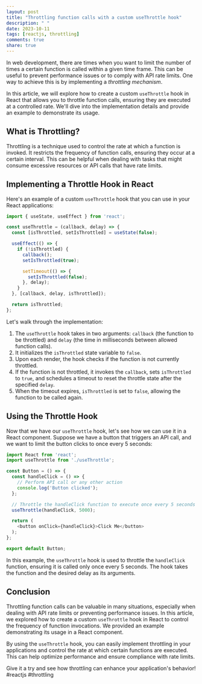 ```yaml
---
layout: post
title: "Throttling function calls with a custom useThrottle hook"
description: " "
date: 2023-10-11
tags: [reactjs, throttling]
comments: true
share: true
---
```


In web development, there are times when you want to limit the number of times a certain function is called within a given time frame. This can be useful to prevent performance issues or to comply with API rate limits. One way to achieve this is by implementing a *throttling mechanism*.

In this article, we will explore how to create a custom `useThrottle` hook in React that allows you to throttle function calls, ensuring they are executed at a controlled rate. We'll dive into the implementation details and provide an example to demonstrate its usage.

## What is Throttling?

Throttling is a technique used to control the rate at which a function is invoked. It restricts the frequency of function calls, ensuring they occur at a certain interval. This can be helpful when dealing with tasks that might consume excessive resources or API calls that have rate limits.

## Implementing a Throttle Hook in React

Here's an example of a custom `useThrottle` hook that you can use in your React applications:

```javascript
import { useState, useEffect } from 'react';

const useThrottle = (callback, delay) => {
  const [isThrottled, setIsThrottled] = useState(false);

  useEffect(() => {
    if (!isThrottled) {
      callback();
      setIsThrottled(true);

      setTimeout(() => {
        setIsThrottled(false);
      }, delay);
    }
  }, [callback, delay, isThrottled]);

  return isThrottled;
};
```

Let's walk through the implementation:

1. The `useThrottle` hook takes in two arguments: `callback` (the function to be throttled) and `delay` (the time in milliseconds between allowed function calls).
2. It initializes the `isThrottled` state variable to `false`.
3. Upon each render, the hook checks if the function is not currently throttled.
4. If the function is not throttled, it invokes the `callback`, sets `isThrottled` to `true`, and schedules a timeout to reset the throttle state after the specified `delay`.
5. When the timeout expires, `isThrottled` is set to `false`, allowing the function to be called again.

## Using the Throttle Hook

Now that we have our `useThrottle` hook, let's see how we can use it in a React component. Suppose we have a button that triggers an API call, and we want to limit the button clicks to once every 5 seconds:

```javascript
import React from 'react';
import useThrottle from './useThrottle';

const Button = () => {
  const handleClick = () => {
    // Perform API call or any other action
    console.log('Button clicked');
  };

  // Throttle the handleClick function to execute once every 5 seconds
  useThrottle(handleClick, 5000);

  return (
    <button onClick={handleClick}>Click Me</button>
  );
};

export default Button;
```

In this example, the `useThrottle` hook is used to throttle the `handleClick` function, ensuring it is called only once every 5 seconds. The hook takes the function and the desired delay as its arguments.

## Conclusion

Throttling function calls can be valuable in many situations, especially when dealing with API rate limits or preventing performance issues. In this article, we explored how to create a custom `useThrottle` hook in React to control the frequency of function invocations. We provided an example demonstrating its usage in a React component.

By using the `useThrottle` hook, you can easily implement throttling in your applications and control the rate at which certain functions are executed. This can help optimize performance and ensure compliance with rate limits.

Give it a try and see how throttling can enhance your application's behavior! #reactjs #throttling